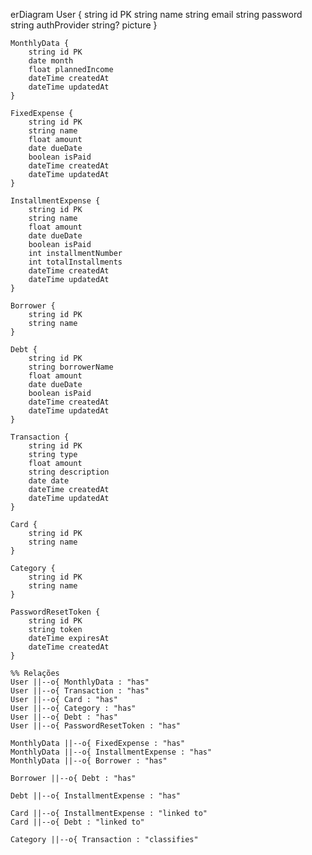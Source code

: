 erDiagram
    User {
        string id PK
        string name
        string email
        string password
        string authProvider
        string? picture
    }

    MonthlyData {
        string id PK
        date month
        float plannedIncome
        dateTime createdAt
        dateTime updatedAt
    }

    FixedExpense {
        string id PK
        string name
        float amount
        date dueDate
        boolean isPaid
        dateTime createdAt
        dateTime updatedAt
    }

    InstallmentExpense {
        string id PK
        string name
        float amount
        date dueDate
        boolean isPaid
        int installmentNumber
        int totalInstallments
        dateTime createdAt
        dateTime updatedAt
    }

    Borrower {
        string id PK
        string name
    }

    Debt {
        string id PK
        string borrowerName
        float amount
        date dueDate
        boolean isPaid
        dateTime createdAt
        dateTime updatedAt
    }

    Transaction {
        string id PK
        string type
        float amount
        string description
        date date
        dateTime createdAt
        dateTime updatedAt
    }

    Card {
        string id PK
        string name
    }

    Category {
        string id PK
        string name
    }

    PasswordResetToken {
        string id PK
        string token
        dateTime expiresAt
        dateTime createdAt
    }

    %% Relações
    User ||--o{ MonthlyData : "has"
    User ||--o{ Transaction : "has"
    User ||--o{ Card : "has"
    User ||--o{ Category : "has"
    User ||--o{ Debt : "has"
    User ||--o{ PasswordResetToken : "has"

    MonthlyData ||--o{ FixedExpense : "has"
    MonthlyData ||--o{ InstallmentExpense : "has"
    MonthlyData ||--o{ Borrower : "has"

    Borrower ||--o{ Debt : "has"

    Debt ||--o{ InstallmentExpense : "has"

    Card ||--o{ InstallmentExpense : "linked to"
    Card ||--o{ Debt : "linked to"

    Category ||--o{ Transaction : "classifies"
